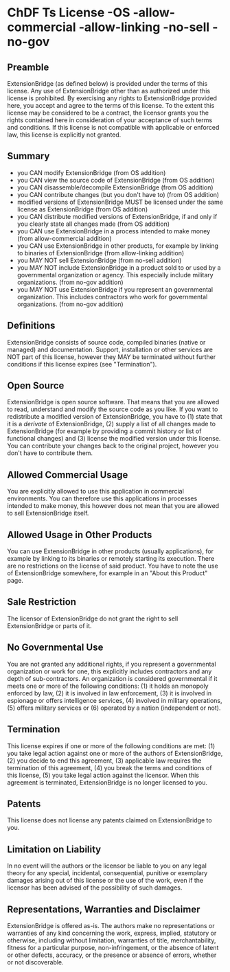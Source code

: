 # ChDF Ts License -OS -allow-commercial -allow-linking -no-sell -no-gov
## Preamble
ExtensionBridge (as defined below) is provided under the terms of this license. Any use of ExtensionBridge other than as authorized under this license is prohibited.
By exercising any rights to ExtensionBridge provided here, you accept and agree to the terms of this license. To the extent this license may be considered to be a contract, the licensor grants you the rights contained here in consideration of your acceptance of such terms and conditions. If this license is not compatible with applicable or enforced law, this license is explicitly not granted.
## Summary
- you CAN modify ExtensionBridge (from OS addition)
- you CAN view the source code of ExtensionBridge (from OS addition)
- you CAN disassemble/decompile ExtensionBridge (from OS addition)
- you CAN contribute changes (but you don't have to) (from OS addition)
- modified versions of ExtensionBridge MUST be licensed under the same license as ExtensionBridge (from OS addition)
- you CAN distribute modified versions of ExtensionBridge, if and only if you clearly state all changes made (from OS addition)
- you CAN use ExtensionBridge in a process intended to make money (from allow-commercial addition)
- you CAN use ExtensionBridge in other products, for example by linking to binaries of ExtensionBridge (from allow-linking addition)
- you MAY NOT sell ExtensionBridge (from no-sell addition)
- you MAY NOT include ExtensionBridge in a product sold to or used by a governmental organization or agency. This especially include military organizations. (from no-gov addition)
- you MAY NOT use ExtensionBridge if you represent an governmental organization. This includes contractors who work for governmental organizations. (from no-gov addition)
## Definitions
ExtensionBridge consists of source code, compiled binaries (native or managed) and documentation. Support, installation or other services are NOT part of this license, however they MAY be terminated without further conditions if this license expires (see "Termination").
## Open Source
ExtensionBridge is open source software. That means that you are allowed to read, understand and modify the source code as you like. If you want to redistribute a modified version of ExtensionBridge, you have to (1) state that it is a *derivate* of ExtensionBridge, (2) supply a list of all changes made to ExtensionBridge (for example by providing a commit history or list of functional changes) and (3) license the modified version under this license.
You can contribute your changes back to the original project, however you don't have to contribute them.
## Allowed Commercial Usage
You are explicitly allowed to use this application in commercial environments. You can therefore use this applications in processes intended to make money, this however does not mean that you are allowed to sell ExtensionBridge itself.
## Allowed Usage in Other Products
You can use ExtensionBridge in other products (usually applications), for example by linking to its binaries or remotely starting its execution. There are no restrictions on the license of said product. You have to note the use of ExtensionBridge somewhere, for example in an "About this Product" page.
## Sale Restriction
The licensor of ExtensionBridge do not grant the right to sell ExtensionBridge or parts of it.
## No Governmental Use
You are not granted any additional rights, if you represent a governmental organization or work for one, this explicitly includes contractors and any depth of sub-contractors. An organization is considered governmental if it meets one or more of the following conditions: (1) it holds an monopoly enforced by law, (2) it is involved in law enforcement, (3) it is involved in espionage or offers intelligence services, (4) involved in military operations, (5) offers military services or (6) operated by a nation (independent or not).
## Termination
This license expires if one or more of the following conditions are met: (1) you take legal action against one or more of the authors of ExtensionBridge, (2) you decide to end this agreement, (3) applicable law requires the termination of this agreement, (4) you break the terms and conditions of this license, (5) you take legal action against the licensor.
When this agreement is terminated, ExtensionBridge is no longer licensed to you.
## Patents
This license does not license any patents claimed on ExtensionBridge to you.
## Limitation on Liability
In no event will the authors or the licensor be liable to you on any legal theory for any special, incidental, consequential, punitive or exemplary damages arising out of this license or the use of the work, even if the licensor has been advised of the possibility of such damages.
## Representations, Warranties and Disclaimer
ExtensionBridge is offered as-is. The authors make no representations or warranties of any kind concerning the work, express, implied, statutory or otherwise, including without limitation, warranties of title, merchantability, fitness for a particular purpose, non-infringement, or the absence of latent or other defects, accuracy, or the presence or absence of errors, whether or not discoverable.
